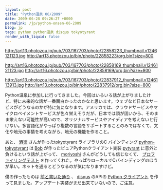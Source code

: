 ```yaml
---
layout: post
title: "Python温泉 06/2009"
date: 2009-06-28 09:26:27 +0000
permalink: /jp/python-onsen-06-2009
blog: jp
tags: python python温泉 disqus tokyotyrant
render_with_liquid: false
---
```


<div class="lightbox">

<http://art13.photozou.jp/pub/703/167703/photo/22858223_thumbnail.v1246121123.jpg>
<http://art13.photozou.jp/bin/photo/22858223/org.bin?size=800>

</div>

<div class="lightbox">

<http://art16.photozou.jp/pub/703/167703/photo/22858169_thumbnail.v1246121123.jpg>
<http://art16.photozou.jp/bin/photo/22858169/org.bin?size=800>

</div>

<div class="lightbox">

<http://art13.photozou.jp/pub/703/167703/photo/22837912_thumbnail.v1246113913.jpg>
<http://art13.photozou.jp/bin/photo/22837912/org.bin?size=800>

</div>

Python温泉に参加しに行ってきました。今回はいろいろ話が上がりましたけど、特に未来的な話が一番面白かったのかなと思います。ウェブなど日本なサービスがどうなるのかが特に気になります。アメリカでは、クラウドサービスやマイクロペイメントサービスが色々栄えそうだが、日本では頭が固いから、そのまま栄えない可能性が高いので、オリジナルサービスやアイディアを考えないと行けない。多言語化がやっぱり複数の言語をサポートすることのみではなくて、文化や地元の事情を考えながら、地元の機能を作ること。

あと、 [酒徳](http://d.hatena.ne.jp/perezvon/) さんが作ったtokyotyrant ライブラリのC
バインディング
[python-tokyotyrant](http://code.google.com/p/python-tokyotyrant/) は
[Bob](http://bob.pythonmac.org/) が作ったピュアPythonクライアント実装
[pytyrant](http://code.google.com/p/pytyrant/) に意外と負けるという話が上がって、
[moriyoshi](http://www.mozo.jp/) さんがどうしても信じなくて、
[プロファイリングテスト](http://www.smipple.net/snippet/moriyoshi/Benchmark%20code%20for%20pytyrant%20and%20python-tokyotyrant)
を作ってくれた。やっぱりローカルでCバインディングのほうが早い。ネットを通るとどうなるのが気になりますけど。

僕の作ったものは [前と書いた通り](http://www.ianlewis.org/jp/python-onsen-tomorrow) 、
[disqus](http://www.disqus.com) のAPIの [Python
クライアント](http://bitbucket.org/IanLewis/disqus-python-client/)
を作って見ました。アップデート実装がまだ出来ていないので、ご注意。

